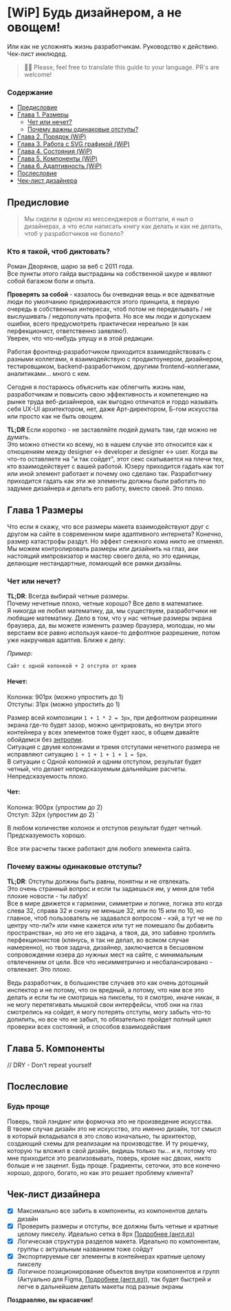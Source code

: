 # [WiP] Будь дизайнером, а не овощем!
Или как не усложнять жизнь разработчикам. Руководство к действию. Чек-лист инклюдед.

> 💁‍♂️ Please, feel free to translate this guide to your language. PR's are welcome!

### Содержание
* [Предисловие](#предисловие)
* [Глава 1. Размеры](#глава-1-размеры)
  * [Чет или нечет?](#чет-или-нечет)
  * [Почему важны одинаковые отступы?](#почему-важны-одинаковые-отступы)
* [Глава 2. Порядок (WiP)](#)
* [Глава 3. Работа с SVG графикой (WiP)](#)
* [Глава 4. Состояния (WiP)](#)
* [Глава 5. Компоненты (WiP)](#)
* [Глава 6. Адаптивность (WiP)](#)
* [Послесловие](#послесловие)
* [Чек-лист дизайнера](#чек-лист-дизайнера)

## Предисловие
> Мы сидели в одном из мессенджеров и болтали, я ныл о дизайнерах, а что если написать книгу как делать и как не делать, чтоб у разработчиков не болело?

### Кто я такой, чтоб диктовать?
Роман Дворянов, шарю за веб с 2011 года.  
Все пункты этого гайда выстраданы на собственной шкуре и являют собой багажом боли и опыта. 

**Проверять за собой** - казалось бы очевидная вещь и все адекватные люди по умолчанию придерживаются этого принципа, в первую очередь в собственных интересах, чтоб потом не переделывать / не выслушивать / недополучать профита. Но все мы люди и допускаем ошибки, всего предусмотреть практически нереально (я как перфекционист, ответственно заявляю!).  
Уверен, что что-нибудь упущу и в этой редакции.

Работая фронтенд-разработчиком приходится взаимодействовать с разными коллегами, я взаимодействую с продактоунером, дизайнером, тестировщиком, backend-разработчиком, другими frontend-коллегами, аналитиками... много с кем. 

Сегодня я постараюсь объяснить как облегчить жизнь нам, разработчикам и повысить свою эффективность и компетенцию на рынке труда веб-дизайнеров, как выгодно отличатся и гордо называть себя UX-UI архитектором, нет, даже Арт-директором, Б-гом искусства или просто как не быть овощем. 

**TL;DR** Если коротко - не заставляйте людей думать там, где можно не думать.  
Это можно отнести ко всему, но в нашем случае это относится как к отношениям между designer <-> developer и designer <-> user. Когда вы что-то оставляете на "и так сойдет", этот секс скатывается на плечи тех, кто взаимодействует с вашей работой. Юзеру приходится гадать как тот или иной элемент работает и почему оно сделано так. Разработчику приходится гадать как эти же элементы должны были работать по задумке дизайнера и делать его работу, вместо своей. Это плохо.

## Глава 1 Размеры
Что если я скажу, что все размеры макета взаимодействуют друг с другом на сайте в современном мире адаптивного интернета? Конечно,  размер катастрофы раздут. Но эффект снежного кома никто не отменял.  
Мы можем контролировать размеры или дизайнить на глаз, аки настоящий импровизатор и мастер своего дела, но это единицы, делающие нестандартные, ломающий все рамки дизайны.

### Чет или нечет?
**TL;DR**: Всегда выбирай четные размеры.  
Почему нечетные плохо, четные хорошо? Все дело в математике.  
Я никогда не любил математику, да, мы существуем, разработчики не любящие математику. Дело в том, что у нас четные размеры экрана браузера, да, вы можете изменить размер браузера, молодцы, но мы верстаем все равно используя какое-то дефолтное разрешение, потом уже накручивая адаптив. Ближе к делу:

*Пример:*
```
Сайт с одной колонкой + 2 отступа от краев
```

#### Нечет:
Колонка: 901px (можно упростить до 1)  
Отступы: 31px (можно упростить до 1)

Размер всей композиции `1 + 1 * 2 = 3px`, при дефолтном разрешении экрана где-то будет зазор, можно центрировать, но внутри этого контейнера у всех элементов тоже будет хаос, в общем давайте обойдемся без [энтропии](https://theoryandpractice.ru/posts/983-chto-takoe-entropiya-i-kak-s-ney-borotsya).  
Ситуация с двумя колонками  и тремя отступами нечетного размера не исправляют ситуацию `1 + 1 + 1 + 1 + 1 = 5px`.  
В ситуации с Одной колонкой и одним отступом, результат будет четный, что делает непредсказуемым дальнейшие расчеты.  
Непредсказуемость плохо.

#### Чет:
Колонка: 900px (упростим до 2)  
Отступ: 32px (упростим до 2)  `

В любом количестве колонок и отступов результат будет четный.  
Предсказуемость хорошо.

Все эти расчеты также работают для любого элемента сайта.

### Почему важны одинаковые отступы?
**TL;DR**: Отступы должны быть равны, понятны и не отвлекать.  
Это очень странный вопрос и если ты задаешься им, у меня для тебя плохие новости - ты лабух!  
Все в мире движется к гармонии, симметрии и логике, логика это когда слева 32, справа 32 и снизу не меньше 32, или по 15 или по 10, но главное, чтоб пользователь не задавался вопросом - «эй, а тут че не по центру что-ли?» или «мне кажется или тут не помешало бы добавить пространства», но это не его задача, а твоя, да, это забавно троллить перфекционистов (клянусь, я так не делал, во всяком случае намеренно), но твоя задача, дизайнер, заключается в бесшовном сопровождении юзера до нужных мест на сайте, с минимальным отвлечением от цели. Все что несимметрично и несбалансировано - отвлекает. Это плохо.

Ведь разработчик, в большинстве случаев это как очень дотошный инспектор и не потому, что он вредный, а потому, что нам все это делать и если ты не смотришь на пикселы, то я смотрю, иначе никак, я не могу перетягивать мышкой свои интерфейсы, чтоб они на глаз смотрелись на сойдет, я могу потерять отступы, могу забыть что-то допилить, но все что не забыл, то обязательно пройдет полный цикл проверки всех состояний, и способов взаимодействия

## Глава 5. Компоненты
// DRY - Don't repeat yourself

## Послесловие
### Будь проще
Поверь, твой лэндинг или формочка это не произведение искусства.  
В твоем случае дизайн это не искусство, это именно дизайн, тот смысл в который вкладывался в это слово изначально, ты архитектор, создающий схемы для реализации на производстве. И ту рюшечку, которую ты вложил в свой дизайн, видишь только ты... и я, потому что мне приходится это реализовывать, поверь, кроме нас двоих, никто больше и не заценит. Будь проще. Градиенты, сеточки, это все конечно хорошо, дорого, богато, но как это решает проблему клиента?

## Чек-лист дизайнера
- [x] Максимально все забить в компоненты, из компонентов делать дизайн
- [x] Проверить размеры и отступы, все должны быть четные и кратные целому пикселу. Идеально сетка в 8px [Подробнее (англ.яз)](https://builttoadapt.io/intro-to-the-8-point-grid-system-d2573cde8632)
- [x] Логическая структура разделов макета. Идеально по компонентам, группы с актуальным названием тоже сойдут
- [x] Экспортируемые свг элементы в контейнерах кратные целому пикселу
- [x] Логичное позиционирование объектов внутри компонентов и групп (Актуально для Figma, [Подробнее (англ.яз)](https://help.figma.com/hc/en-us/articles/360039957734-Apply-Constraints-to-define-how-layers-resize)), так будет быстрей и легче в дальнейшем делать макеты под разные экраны

**Поздравляю, вы красавчик!**
